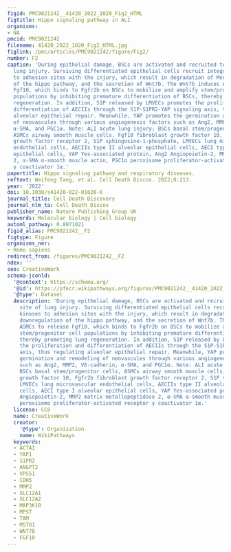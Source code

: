 ```yaml
---
figid: PMC9021242__41420_2022_1020_Fig2_HTML
figtitle: Hippo signaling pathway in ALI
organisms:
- NA
pmcid: PMC9021242
filename: 41420_2022_1020_Fig2_HTML.jpg
figlink: /pmc/articles/PMC9021242/figure/Fig2/
number: F2
caption: 'During epithelial damage, BSCs are activated and recruited to the site of
  lung injury. Surviving differentiated epithelial cells recruit integrin-linked kinases
  to adhesion sites with the injury, which result in degradation of Merlin, downregulation
  of the hippo pathway, and the secretion of Wnt7b. The Wnt7b induces ASMCs to release
  Fgf10, which binds to Fgfr2b on BSCs to mobilize and amplify stem/progenitor cell
  populations by inhibiting premature differentiation of BSCs, thereby promoting lung
  regeneration. In addition, S1P released by LMVECs promotes the proliferation and
  differentiation of AECIIs through the S1P-S1PR2-YAP signaling axis, thus regulating
  alveolar epithelial repair. Meanwhile, YAP promotes the germination and remodeling
  of neovascules through various angiogenesis factors such as Ang2, MMP2, VE-cadherin,
  α‐SMA, and PGC1α. Note: ALI acute lung injury; BSCs basal stem/progenitor cells,
  ASMCs airway smooth muscle cells, Fgf10 fibroblast growth factor 10, Fgfr2b fibroblast
  growth factor receptor 2, S1P sphingosine-1-phosphate, LMVECs lung microvascular
  endothelial cells, AECIIs type II alveolar epithelial cells, AECI type I alveolar
  epithelial cells, YAP Yes-associated protein, Ang2 Angiopoietin-2, MMP2 matrix metallopeptidase
  2, α‐SMA α-smooth muscle actin, PGC1α peroxisome proliferator-activated receptor
  γ coactivator 1α.'
papertitle: Hippo signaling pathway and respiratory diseases.
reftext: Weifeng Tang, et al. Cell Death Discov. 2022;8:213.
year: '2022'
doi: 10.1038/s41420-022-01020-6
journal_title: Cell Death Discovery
journal_nlm_ta: Cell Death Discov
publisher_name: Nature Publishing Group UK
keywords: Molecular biology | Cell biology
automl_pathway: 0.8971021
figid_alias: PMC9021242__F2
figtype: Figure
organisms_ner:
- Homo sapiens
redirect_from: /figures/PMC9021242__F2
ndex: ''
seo: CreativeWork
schema-jsonld:
  '@context': https://schema.org/
  '@id': https://pfocr.wikipathways.org/figures/PMC9021242__41420_2022_1020_Fig2_HTML.html
  '@type': Dataset
  description: 'During epithelial damage, BSCs are activated and recruited to the
    site of lung injury. Surviving differentiated epithelial cells recruit integrin-linked
    kinases to adhesion sites with the injury, which result in degradation of Merlin,
    downregulation of the hippo pathway, and the secretion of Wnt7b. The Wnt7b induces
    ASMCs to release Fgf10, which binds to Fgfr2b on BSCs to mobilize and amplify
    stem/progenitor cell populations by inhibiting premature differentiation of BSCs,
    thereby promoting lung regeneration. In addition, S1P released by LMVECs promotes
    the proliferation and differentiation of AECIIs through the S1P-S1PR2-YAP signaling
    axis, thus regulating alveolar epithelial repair. Meanwhile, YAP promotes the
    germination and remodeling of neovascules through various angiogenesis factors
    such as Ang2, MMP2, VE-cadherin, α‐SMA, and PGC1α. Note: ALI acute lung injury;
    BSCs basal stem/progenitor cells, ASMCs airway smooth muscle cells, Fgf10 fibroblast
    growth factor 10, Fgfr2b fibroblast growth factor receptor 2, S1P sphingosine-1-phosphate,
    LMVECs lung microvascular endothelial cells, AECIIs type II alveolar epithelial
    cells, AECI type I alveolar epithelial cells, YAP Yes-associated protein, Ang2
    Angiopoietin-2, MMP2 matrix metallopeptidase 2, α‐SMA α-smooth muscle actin, PGC1α
    peroxisome proliferator-activated receptor γ coactivator 1α.'
  license: CC0
  name: CreativeWork
  creator:
    '@type': Organization
    name: WikiPathways
  keywords:
  - ACTA1
  - YAP1
  - S1PR2
  - ANGPT2
  - VPS51
  - CDH5
  - MMP2
  - SLC12A1
  - SLC12A2
  - MAP3K10
  - MPST
  - TAM
  - MSTO1
  - WNT7B
  - FGF10
---
```

